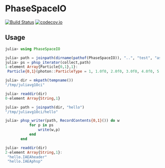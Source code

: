 # PhaseSpaceIO

[![Build Status](https://travis-ci.org/jw3126/PhaseSpaceIO.jl.svg?branch=master)](https://travis-ci.org/jw3126/PhaseSpaceIO.jl)
[![codecov.io](https://codecov.io/github/jw3126/PhaseSpaceIO.jl/coverage.svg?branch=master)](http://codecov.io/github/jw3126/PhaseSpaceIO.jl?branch=master)

## Usage

```julia
julia> using PhaseSpaceIO

julia> path = joinpath(dirname(pathof(PhaseSpaceIO)), "..", "test", "assets","some_file.IAEAphsp");
julia> ps = phsp_iterator(collect,path)
1-element Array{Particle{0,1},1}:
 Particle{0,1}(photon::ParticleType = 1, 1.0f0, 2.0f0, 3.0f0, 4.0f0, 5.0f0, 0.53259337f0, 0.3302265f0, -0.7792912f0, true, (), (13,))

julia> dir = mkpath(tempname())
"/tmp/juliavg1Oci"

julia> readdir(dir)
0-element Array{String,1}

julia> path = joinpath(dir, "hello")
"/tmp/juliavg1Oci/hello"

julia> phsp_writer(path, RecordContents{0,1}()) do w
           for p in ps
               write(w,p)
           end
       end

julia> readdir(dir)
2-element Array{String,1}:
 "hello.IAEAheader"
 "hello.IAEAphsp"  
```
